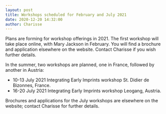 ```yaml
---
layout: post
title: Workshops scheduled for February and July 2021
date: 2020-12-20 14:32:00
author: Charisse
---
```


Plans are forming for workshop offerings in 2021.  The first workshop will take place online, with Mary Jackson in February.  You will find a brochure and application elsewhere on the website.  Contact Charisse if you wish further details.

In the summer, two workshops are planned, one in France, followed by another in Austria:

- 10-13 July 2021 Integrating Early Imprints workshop St. Didier de Bizonnes, France.
- 16-20 July 2021 Integrating Early Imprints workshop Leogang, Austria.

Brochures and applications for the July workshops are elsewhere on the website; contact Charisse for further details.